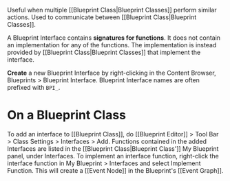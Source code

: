 Useful when multiple [[Blueprint Class|Blueprint Classes]] perform similar actions.
Used to communicate between [[Blueprint Class|Blueprint Classes]].

A Blueprint Interface contains **signatures for functions**.
It does not contain an implementation for any of the functions.
The implementation is instead provided by [[Blueprint Class|Blueprint Classes]] that implement the interface.

**Create** a new Blueprint Interface by right-clicking in the Content Browser,  Blueprints > Blueprint Interface.
Blueprint Interface names are often prefixed with `BPI_`.

# On a Blueprint Class
To add an interface to [[Blueprint Class]], do [[Blueprint Editor]] > Tool Bar > Class Settings > Interfaces > Add.
Functions contained in the added Interfaces are listed in the [[Blueprint Class|Blueprint Class']] My Blueprint panel, under Interfaces.
To implement an interface function, right-click the interface function in My Blueprint > Interfaces and select Implement Function.
This will create a [[Event Node]] in the Blueprint's [[Event Graph]].


